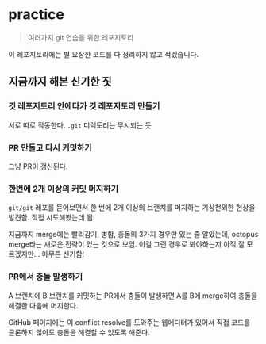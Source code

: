 # practice

> 여러가지 git 연습을 위한 레포지토리

이 레포지토리에는 별 요상한 코드를 다 정리하지 않고 적겠습니다.

## 지금까지 해본 신기한 짓

### 깃 레포지토리 안에다가 깃 레포지토리 만들기

서로 따로 작동한다. `.git` 디렉토리는 무시되는 듯

### PR 만들고 다시 커밋하기

그냥 PR이 갱신된다.

### 한번에 2개 이상의 커밋 머지하기

`git/git` 레포를 뜯어보면서 한 번에 2개 이상의 브랜치를 머지하는 기상천외한 현상을 발견함.
직접 시도해봤는데 됨.

지금까지 merge에는 빨리감기, 병합, 충돌의 3가지 경우만 있는 줄 알았는데,
octopus merge라는 새로운 전략이 있는 것으로 보임. 이걸 그런 경우로 봐야하는지 아직 잘 모르겠지만...
아무튼 신기함!

### PR에서 충돌 발생하기

A 브랜치에 B 브랜치를 커밋하는 PR에서 충돌이 발생하면 A를 B에 merge하여 충돌을 해결한 다음에 머지한다.

GitHub 페이지에는 이 conflict resolve를 도와주는 웹에디터가 있어서 직접 코드를 클론하지 않아도
충돌을 해결할 수 있도록 해준다.
